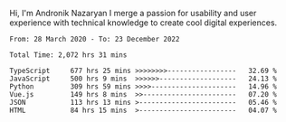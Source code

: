Hi, I'm Andronik Nazaryan
I merge a passion for usability and user experience with technical knowledge to create cool digital experiences.


<!--START_SECTION:waka-->

```text
From: 28 March 2020 - To: 23 December 2022

Total Time: 2,072 hrs 31 mins

TypeScript     677 hrs 25 mins >>>>>>>>-----------------   32.69 %
JavaScript     500 hrs 9 mins  >>>>>>-------------------   24.13 %
Python         309 hrs 59 mins >>>>---------------------   14.96 %
Vue.js         149 hrs 8 mins  >>-----------------------   07.20 %
JSON           113 hrs 13 mins >------------------------   05.46 %
HTML           84 hrs 15 mins  >------------------------   04.07 %
```

<!--END_SECTION:waka-->
